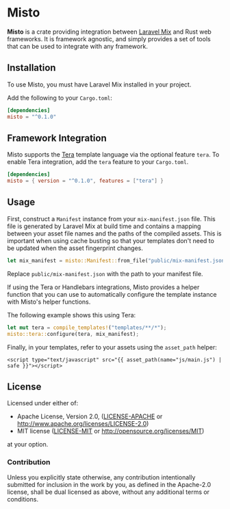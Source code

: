 # Misto

**Misto** is a crate providing integration between [Laravel Mix][] and Rust web
frameworks. It is framework agnostic, and simply provides a set of tools that
can be used to integrate with any framework.

[laravel mix]: https://laravel-mix.com/

## Installation

To use Misto, you must have Laravel Mix installed in your project.

Add the following to your `Cargo.toml`:

```toml
[dependencies]
misto = "^0.1.0"
```

## Framework Integration

Misto supports the [Tera][] template language via the optional feature `tera`.
To enable Tera integration, add the `tera` feature to your `Cargo.toml`.

[tera]: https://tera.netlify.com/

```toml
[dependencies]
misto = { version = "^0.1.0", features = ["tera"] }
```

## Usage

First, construct a `Manifest` instance from your `mix-manifest.json` file. This
file is generated by Laravel Mix at build time and contains a mapping between
your asset file names and the paths of the compiled assets. This is important
when using cache busting so that your templates don't need to be updated when
the asset fingerprint changes.

```rust
let mix_manifest = misto::Manifest::from_file("public/mix-manifest.json");
```

Replace `public/mix-manifest.json` with the path to your manifest file.

If using the Tera or Handlebars integrations, Misto provides a helper function
that you can use to automatically configure the template instance with Misto's
helper functions.

The following example shows this using Tera:

```rust
let mut tera = compile_templates!("templates/**/*");
misto::tera::configure(tera, mix_manifest);
```

Finally, in your templates, refer to your assets using the `asset_path` helper:

```tera
<script type="text/javascript" src="{{ asset_path(name="js/main.js") | safe }}"></script>
```

## License

Licensed under either of:

- Apache License, Version 2.0, ([LICENSE-APACHE](LICENSE-APACHE) or http://www.apache.org/licenses/LICENSE-2.0)
- MIT license ([LICENSE-MIT](LICENSE-MIT) or http://opensource.org/licenses/MIT)

at your option.

### Contribution

Unless you explicitly state otherwise, any contribution intentionally submitted
for inclusion in the work by you, as defined in the Apache-2.0 license, shall be
dual licensed as above, without any additional terms or conditions.
